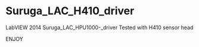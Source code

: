 # Suruga_LAC_H410_driver
LabVIEW 2014 Suruga_LAC_HPU1000-_driver
Tested with H410 sensor head


ENJOY
